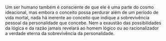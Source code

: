﻿Um ser humano também é consciente de que ele é uma parte do cosmo ideacional, mas embora o conceito possa perdurar além de um período de vida mortal, nada há inerente ao conceito que indique a sobrevivência pessoal da personalidade que concebe. Nem a exaustão das possibilidades da lógica e da razão jamais revelará ao homem lógico ou ao racionalizador a verdade eterna da sobrevivência da personalidade.